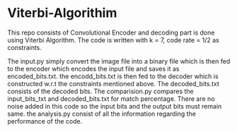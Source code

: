 # Viterbi-Algorithim
This repo consists of Convolutional Encoder and decoding part is done using Viterbi Algorithm. The code is written with k = 7, code rate = 1/2 as constraints. 

The input.py simply convert the image file into a binary file which is then fed to the encoder which encodes the input file and saves it as encoded_bits.txt. the encodd_bits.txt is then fed to the decoder which is constructed w.r.t the constraints mentioned above. The decoded_bits.txt consists of the decoded bits. The comparision.py compares the input_bits_txt and decoded_bits.txt for match percentage. There are no noise added in this code so the input bits and the output bits must remain same. the analysis.py consist of all the information regarding the performance of the code. 
